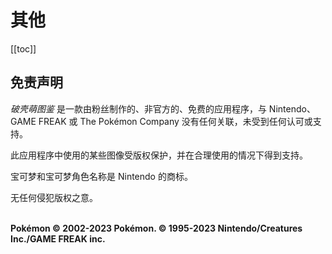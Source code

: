 

# 其他
[[toc]]
## 免责声明

_破壳萌图鉴_ 是一款由粉丝制作的、非官方的、免费的应用程序，与 Nintendo、GAME FREAK 或 The Pokémon Company 没有任何关联，未受到任何认可或支持。

此应用程序中使用的某些图像受版权保护，并在合理使用的情况下得到支持。

宝可梦和宝可梦角色名称是 Nintendo 的商标。

无任何侵犯版权之意。

\
**Pokémon © 2002-2023 Pokémon. © 1995-2023 Nintendo/Creatures Inc./GAME FREAK inc.**